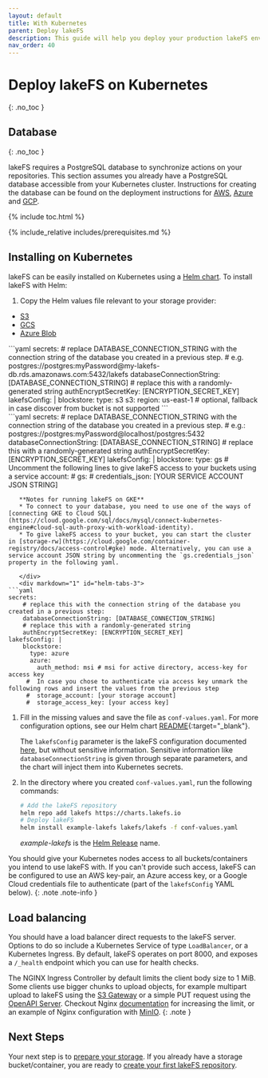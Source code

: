 ```yaml
---
layout: default
title: With Kubernetes
parent: Deploy lakeFS
description: This guide will help you deploy your production lakeFS environment on Kubernetes using a helm chart
nav_order: 40
---
```



# Deploy lakeFS on Kubernetes
{: .no_toc }

## Database
{: .no_toc }

lakeFS requires a PostgreSQL database to synchronize actions on your repositories.
This section assumes you already have a PostgreSQL database accessible from your Kubernetes cluster.
Instructions for creating the database can be found on the deployment instructions for [AWS](./aws.md#creating-the-database-on-aws-rds), [Azure](./azure.md#creating-the-database-on-azure-database) and [GCP](./gcp.md#creating-the-database-on-gcp-sql).

{% include toc.html %}

{% include_relative includes/prerequisites.md %}

## Installing on Kubernetes

lakeFS can be easily installed on Kubernetes using a [Helm chart](https://github.com/treeverse/charts/tree/master/charts/lakefs).
To install lakeFS with Helm:
1. Copy the Helm values file relevant to your storage provider:

<div class="tabs">
   <ul>
     <li><a href="#helm-tabs-1">S3</a></li>
     <li><a href="#helm-tabs-2">GCS</a></li>
     <li><a href="#helm-tabs-3">Azure Blob</a></li>
   </ul>
   <div markdown="1" id="helm-tabs-1">
```yaml
secrets:
    # replace DATABASE_CONNECTION_STRING with the connection string of the database you created in a previous step.
    # e.g. postgres://postgres:myPassword@my-lakefs-db.rds.amazonaws.com:5432/lakefs
    databaseConnectionString: [DATABASE_CONNECTION_STRING]
    # replace this with a randomly-generated string
    authEncryptSecretKey: [ENCRYPTION_SECRET_KEY]
lakefsConfig: |
    blockstore:
      type: s3
      s3:
        region: us-east-1 # optional, fallback in case discover from bucket is not supported
```
   </div>
   <div markdown="1" id="helm-tabs-2">
```yaml
secrets:
    # replace DATABASE_CONNECTION_STRING with the connection string of the database you created in a previous step.
    # e.g.: postgres://postgres:myPassword@localhost/postgres:5432
    databaseConnectionString: [DATABASE_CONNECTION_STRING]
    # replace this with a randomly-generated string
    authEncryptSecretKey: [ENCRYPTION_SECRET_KEY]
lakefsConfig: |
    blockstore:
      type: gs
    # Uncomment the following lines to give lakeFS access to your buckets using a service account:
    # gs:
    #   credentials_json: [YOUR SERVICE ACCOUNT JSON STRING]

```
   **Notes for running lakeFS on GKE**
   * To connect to your database, you need to use one of the ways of [connecting GKE to Cloud SQL](https://cloud.google.com/sql/docs/mysql/connect-kubernetes-engine#cloud-sql-auth-proxy-with-workload-identity).
   * To give lakeFS access to your bucket, you can start the cluster in [storage-rw](https://cloud.google.com/container-registry/docs/access-control#gke) mode. Alternatively, you can use a service account JSON string by uncommenting the `gs.credentials_json` property in the following yaml.

   </div>
   <div markdown="1" id="helm-tabs-3">
```yaml
secrets:
    # replace this with the connection string of the database you created in a previous step:
    databaseConnectionString: [DATABASE_CONNECTION_STRING]
    # replace this with a randomly-generated string
    authEncryptSecretKey: [ENCRYPTION_SECRET_KEY]
lakefsConfig: |
    blockstore:
      type: azure
      azure:
        auth_method: msi # msi for active directory, access-key for access key 
     #  In case you chose to authenticate via access key unmark the following rows and insert the values from the previous step 
     #  storage_account: [your storage account]
     #  storage_access_key: [your access key]
```
   </div>
</div>

1. Fill in the missing values and save the file as `conf-values.yaml`. For more configuration options, see our Helm chart [README](https://github.com/treeverse/charts/blob/master/charts/lakefs/README.md#custom-configuration){:target="_blank"}.

   The `lakefsConfig` parameter is the lakeFS configuration documented [here](https://docs.lakefs.io/reference/configuration.html), but without sensitive information.
   Sensitive information like `databaseConnectionString` is given through separate parameters, and the chart will inject them into Kubernetes secrets.

1. In the directory where you created `conf-values.yaml`, run the following commands:

    ```bash
    # Add the lakeFS repository
    helm repo add lakefs https://charts.lakefs.io
    # Deploy lakeFS
    helm install example-lakefs lakefs/lakefs -f conf-values.yaml
    ```

   *example-lakefs* is the [Helm Release](https://helm.sh/docs/intro/using_helm/#three-big-concepts) name.

You should give your Kubernetes nodes access to all buckets/containers you intend to use lakeFS with.
If you can't provide such access, lakeFS can be configured to use an AWS key-pair, an Azure access key, or a Google Cloud credentials file to authenticate (part of the `lakefsConfig` YAML below).
{: .note .note-info }

## Load balancing
You should have a load balancer direct requests to the lakeFS server.
Options to do so include a Kubernetes Service of type `LoadBalancer`, or a Kubernetes Ingress.
By default, lakeFS operates on port 8000, and exposes a `/_health` endpoint which you can use for health checks.

The NGINX Ingress Controller by default limits the client body size to 1 MiB.
Some clients use bigger chunks to upload objects, for example multipart upload to lakeFS using the [S3 Gateway](../understand/architecture.md#s3-gateway) or 
a simple PUT request using the [OpenAPI Server](../understand/architecture.md#openapi-server).
Checkout Nginx [documentation](https://kubernetes.github.io/ingress-nginx/user-guide/nginx-configuration/annotations/#custom-max-body-size) for increasing the limit, or an example of Nginx configuration with [MinIO](https://docs.min.io/docs/setup-nginx-proxy-with-minio.html).
{: .note }

## Next Steps
Your next step is to [prepare your storage](../setup/storage/index.md). If you already have a storage bucket/container, you are ready to [create your first lakeFS repository](../setup/create-repo.md).
